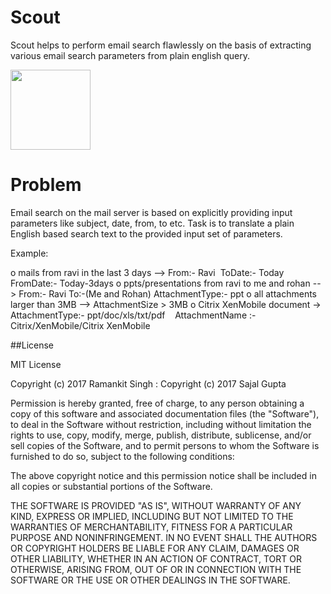 # Scout
Scout helps to perform email search flawlessly on the basis of extracting various email search parameters from plain english query.

<img src="https://github.com/webianks/scout/blob/master/app/src/main/res/mipmap-xxxhdpi/ic_launcher.png" height="128" width="128" >

# Problem
Email search on the mail server is based on explicitly providing input parameters like subject,
date, from, to etc.
Task is to translate a plain English based search text to the provided input set of
parameters.

Example:

o mails from ravi in the last 3 days —&gt; From:- Ravi  ToDate:- Today FromDate:- Today-3days
o ppts/presentations from ravi to me and rohan -- &gt; From:- Ravi To:-(Me and Rohan) AttachmentType:- ppt
o all attachments larger than 3MB —&gt; AttachmentSize &gt; 3MB
o Citrix XenMobile document -&gt; AttachmentType:- ppt/doc/xls/txt/pdf   
AttachmentName :-Citrix/XenMobile/Citrix XenMobile

##License

MIT License

Copyright (c) 2017 Ramankit Singh : Copyright (c) 2017 Sajal Gupta

Permission is hereby granted, free of charge, to any person obtaining a copy
of this software and associated documentation files (the "Software"), to deal
in the Software without restriction, including without limitation the rights
to use, copy, modify, merge, publish, distribute, sublicense, and/or sell
copies of the Software, and to permit persons to whom the Software is
furnished to do so, subject to the following conditions:

The above copyright notice and this permission notice shall be included in all
copies or substantial portions of the Software.

THE SOFTWARE IS PROVIDED "AS IS", WITHOUT WARRANTY OF ANY KIND, EXPRESS OR
IMPLIED, INCLUDING BUT NOT LIMITED TO THE WARRANTIES OF MERCHANTABILITY,
FITNESS FOR A PARTICULAR PURPOSE AND NONINFRINGEMENT. IN NO EVENT SHALL THE
AUTHORS OR COPYRIGHT HOLDERS BE LIABLE FOR ANY CLAIM, DAMAGES OR OTHER
LIABILITY, WHETHER IN AN ACTION OF CONTRACT, TORT OR OTHERWISE, ARISING FROM,
OUT OF OR IN CONNECTION WITH THE SOFTWARE OR THE USE OR OTHER DEALINGS IN THE
SOFTWARE.
